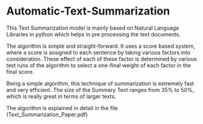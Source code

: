 # Automatic-Text-Summarization

This Text Summarization model is mainly based on Natural Language Libraries in python which helps in pre processing the text documents.

The algorithm is simple and straight-forward. It uses a score based system, where a score is assigned to each sentence by taking various factors into consideration. These effect of each of these factor is determined by various test runs of the algorithm to select a one-final weight of each factor in the final score.

Being a simple algorithm, this technique of summarization is extremely fast and very efficient. The size of the Summary Text ranges from 35% to 50%, which is really great in terms of larger texts.

The algorithm is explained in detail in the file (Text_Summarization_Paper.pdf)
